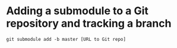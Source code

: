 # Adding a submodule to a Git repository and tracking a branch
`git submodule add -b master [URL to Git repo] `